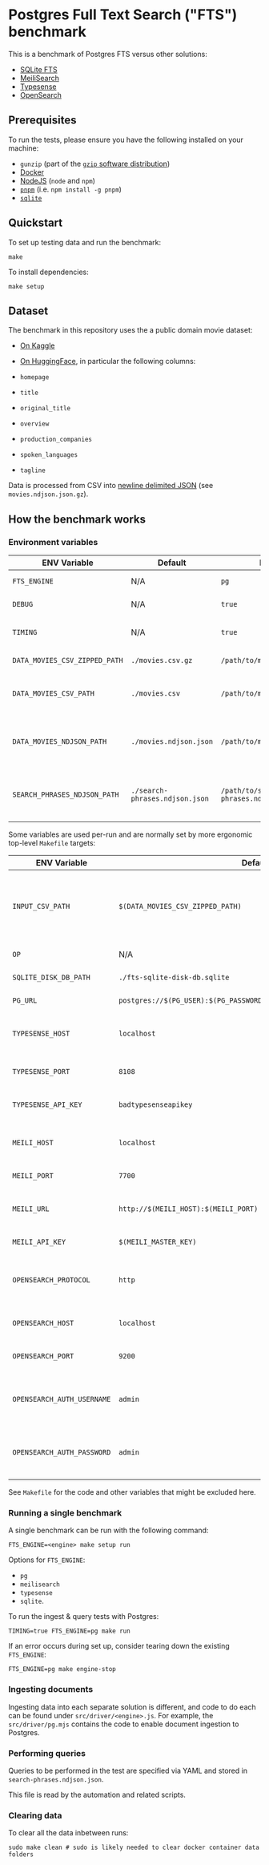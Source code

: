 # Postgres Full Text Search ("FTS") benchmark

This is a benchmark of Postgres FTS versus other solutions:

- [SQLite FTS][sqlite-fts]
- [MeiliSearch][meilisearch]
- [Typesense][typesense]
- [OpenSearch][opensearch]

[sqlite-fts]: https://www.sqlite.org/fts5.html
[meilisearch]: https://www.meilisearch.com
[typesense]: https://typesense.org
[opensearch]: https://opensearch.org/

## Prerequisites

To run the tests, please ensure you have the following installed on your machine:

- `gunzip` (part of the [`gzip` software distribution][gzip])
- [Docker][docker]
- [NodeJS][nodejs] (`node` and `npm`)
- [`pnpm`][pnpm] (i.e. `npm install -g pnpm`)
- [`sqlite`][sqlite]

[gzip]: https://www.gnu.org/software/gzip/
[docker]: https://docs.docker.com
[nodejs]: https://nodejs.org
[sqlite]: https://sqlite.org
[pnpm]: https://pnpm.io

## Quickstart

To set up testing data and run the benchmark:

```console
make
```

To install dependencies:

```console
make setup
```

## Dataset

The benchmark in this repository uses the a public domain movie dataset:

- [On Kaggle](https://www.kaggle.com/datasets/rounakbanik/the-movies-dataset?select=movies_metadata.csv)
- [On HuggingFace](https://huggingface.co/spaces/Kamand/Movie_Recommendation/blob/main/movies_metadata.csv), in particular the following columns:

- `homepage`
- `title`
- `original_title`
- `overview`
- `production_companies`
- `spoken_languages`
- `tagline`

Data is processed from CSV into [newline delimited JSON][ndjson] (see `movies.ndjson.json.gz`).

[ndjson]: http://ndjson.org

## How the benchmark works

### Environment variables

| ENV Variable                  | Default                          | Example                               | Description                                             |
|-------------------------------|----------------------------------|---------------------------------------|---------------------------------------------------------|
| `FTS_ENGINE`                  | N/A                              | `pg`                                  | The FTS engine to use                                   |
| `DEBUG`                       | N/A                              | `true`                                | Enable debug mode                                       |
| `TIMING`                      | N/A                              | `true`                                | Enable timing information display                       |
| `DATA_MOVIES_CSV_ZIPPED_PATH` | `./movies.csv.gz`                | `/path/to/movies.csv.gz`              | Path to the movie data set                              |
| `DATA_MOVIES_CSV_PATH`        | `./movies.csv`                   | `/path/to/movies.csv`                 | Path to the movie data set, uncompressed                |
| `DATA_MOVIES_NDJSON_PATH`     | `./movies.ndjson.json`           | `/path/to/movies.ndjson.json`         | Path to the newline delimited JSON data for movies      |
| `SEARCH_PHRASES_NDJSON_PATH`  | `./search-phrases.ndjson.json`   | `/path/to/search-phrases.ndjson.json` | Path to search phrases to use as newline delimited JSON |

Some variables are used per-run and are normally set by more ergonomic top-level `Makefile` targets:

| ENV Variable               | Default                                                               | Example                    | Description                                                   |
|----------------------------|-----------------------------------------------------------------------|----------------------------|---------------------------------------------------------------|
| `INPUT_CSV_PATH`           | `$(DATA_MOVIES_CSV_ZIPPED_PATH)`                                      | `/path/to/movies2.csv.gz`  | Path to compressed CSV (normally unzipped by Makefile target) |
| `OP`                       | N/A                                                                   | `ingest`                   | Operation to perform                                          |
| `SQLITE_DISK_DB_PATH`      | `./fts-sqlite-disk-db.sqlite`                                         | `:memory:`                 | SQLite DB path                                                |
| `PG_URL`                   | `postgres://$(PG_USER):$(PG_PASSWORD)@$(PG_HOST):$(PG_PORT)/$(PG_DB)` | `postgres://localhost`     | Postgres DB path                                              |
| `TYPESENSE_HOST`           | `localhost`                                                           | `typesense.domain.tld`     | Hostname for Typesense server                                 |
| `TYPESENSE_PORT`           | `8108`                                                                | `8109`                     | Port for Typesense server                                     |
| `TYPESENSE_API_KEY`        | `badtypesenseapikey`                                                  | `tttttttttttttttt`         | API key for Typesense server                                  |
| `MEILI_HOST`               | `localhost`                                                           | `meili.domain.tld`         | Hostname for MeiliSearch server                               |
| `MEILI_PORT`               | `7700`                                                                | `7701`                     | Port for MeiliSearch                                          |
| `MEILI_URL`                | `http://$(MEILI_HOST):$(MEILI_PORT)`                                  | `https://meili.domain.tld` | Full URL to use when accessing Meilisearch                    |
| `MEILI_API_KEY`            | `$(MEILI_MASTER_KEY)`                                                 | `xxxxxxxxxxxxxxxxxxx`      | MeiliSearch API key                                           |
| `OPENSEARCH_PROTOCOL`      | `http`                                                                | `https`                    | Protocol to use when accessing OpenSearch service             |
| `OPENSEARCH_HOST`          | `localhost`                                                           | `opensearch.domain.tld`    | Host for OpenSearch server                                    |
| `OPENSEARCH_PORT`          | `9200`                                                                | `9201`                     | Port for OpenSearch server                                    |
| `OPENSEARCH_AUTH_USERNAME` | `admin`                                                               | `admin`                    | Admin username for OpenSearch server                          |
| `OPENSEARCH_AUTH_PASSWORD` | `admin`                                                               | `hunter2`                  | Admin password for OpenSearch server                          |

See `Makefile` for the code and other variables that might be excluded here.

### Running a single benchmark

A single benchmark can be run with the following command:

```console
FTS_ENGINE=<engine> make setup run
```

Options for `FTS_ENGINE`:

- `pg`
- `meilisearch`
- `typesense`
- `sqlite`.

To run the ingest & query tests with Postgres:

```console
TIMING=true FTS_ENGINE=pg make run
```

If an error occurs during set up, consider tearing down the existing `FTS_ENGINE`:

```console
FTS_ENGINE=pg make engine-stop
```

### Ingesting documents

Ingesting data into each separate solution is different, and code to do each can be found under `src/driver/<engine>.js`. For example, the `src/driver/pg.mjs` contains the code to enable document ingestion to Postgres.

### Performing queries

Queries to be performed in the test are specified via YAML and stored in `search-phrases.ndjson.json`.

This file is read by the automation and related scripts.

### Clearing data

To clear all the data inbetween runs:

```console
sudo make clean # sudo is likely needed to clear docker container data folders
```
